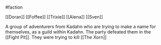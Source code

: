 #faction 

[[Doran]]
[[Foffee]]
[[Trixie]]
[[Alena]]
[[Sven]]

A group of adventurers from Kadahn who are trying to make a name for themselves, as a guild within Kadahn.
The party defeated them in the [[Fight Pit]].
They were trying to kill [[The Xorn]] 
